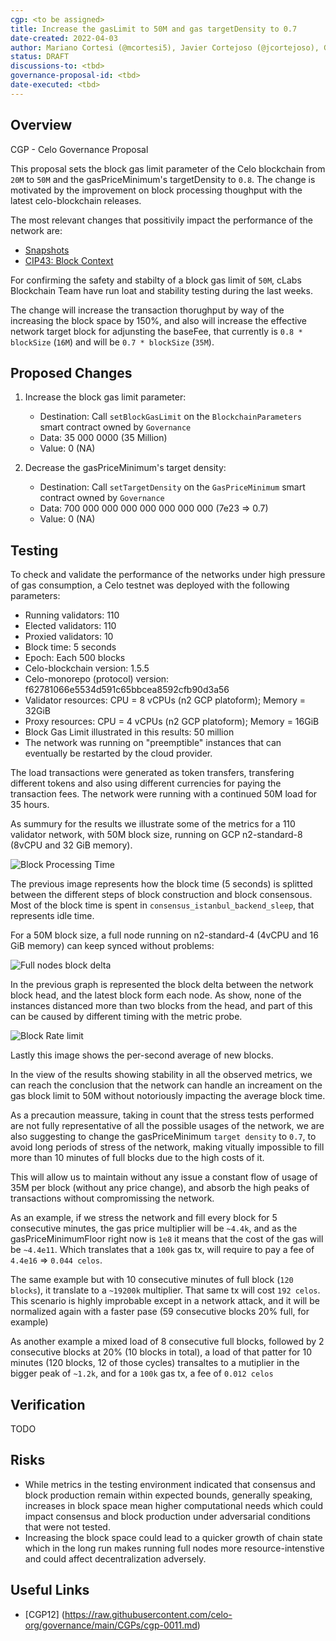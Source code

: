 ```yaml
---
cgp: <to be assigned>
title: Increase the gasLimit to 50M and gas targetDensity to 0.7
date-created: 2022-04-03
author: Mariano Cortesi (@mcortesi5), Javier Cortejoso (@jcortejoso), Gastón Ponti (@gastonponti)
status: DRAFT
discussions-to: <tbd>
governance-proposal-id: <tbd>
date-executed: <tbd>
---
```

## Overview

CGP - Celo Governance Proposal

This proposal sets the block gas limit parameter of the Celo blockchain from `20M` to `50M` and the gasPriceMinimum's targetDensity to `0.8`. The change is motivated by the improvement on block processing thoughput with the latest celo-blockchain releases.

The most relevant changes that possitivily impact the performance of the network are:

- [Snapshots](https://blog.ethereum.org/2021/03/03/geth-v1-10-0/)
- [CIP43: Block Context](https://github.com/celo-org/celo-proposals/blob/master/CIPs/cip-0043.md)

For confirming the safety and stabilty of a block gas limit of `50M`, cLabs Blockchain Team have run loat and stability testing during the last weeks.

The change will increase the transaction thorughput by way of the increasing the block space by 150%, and also will increase the effective network target block for adjunsting the baseFee, that currently is `0.8 * blockSize` (`16M`) and will be `0.7 * blockSize` (`35M`).

## Proposed Changes

1. Increase the block gas limit parameter:

    - Destination: Call `setBlockGasLimit` on the `BlockchainParameters` smart contract owned by `Governance`
    - Data: 35 000 0000 (35 Million)
    - Value: 0 (NA)

2. Decrease the gasPriceMinimum's target density:

    - Destination: Call `setTargetDensity` on the `GasPriceMinimum` smart contract owned by `Governance`
    - Data: 700 000 000 000 000 000 000 000 (7e23 => 0.7)
    - Value: 0 (NA)

## Testing

To check and validate the performance of the networks under high pressure of gas consumption, a Celo testnet was deployed with the following parameters:

- Running validators: 110
- Elected validators: 110
- Proxied validators: 10
- Block time: 5 seconds
- Epoch: Each 500 blocks
- Celo-blockchain version: 1.5.5
- Celo-monorepo (protocol) version: f62781066e5534d591c65bbcea8592cfb90d3a56
- Validator resources: CPU = 8 vCPUs (n2 GCP platoform); Memory = 32GiB
- Proxy resources: CPU = 4 vCPUs (n2 GCP platoform); Memory = 16GiB
- Block Gas Limit illustrated in this results: 50 million
- The network was running on "preemptible" instances that can eventually be restarted by the cloud provider.

The load transactions were generated as token transfers, transfering different tokens and also using different currencies for paying the transaction fees. The network were running with a continued 50M load for 35 hours.

As summury for the results we illustrate some of the metrics for a 110 validator network, with 50M block size, running on GCP n2-standard-8 (8vCPU and 32 GiB memory).

![Block Processing Time](https://user-images.githubusercontent.com/5635989/161053288-54e3a6f1-bc32-463d-8d56-382da46fbdf5.png)

The previous image represents how the block time (5 seconds) is splitted between the different steps of block construction and block consensous. Most of the block time is spent in `consensus_istanbul_backend_sleep`, that represents idle time.

For a 50M block size, a full node running on n2-standard-4 (4vCPU and 16 GiB memory) can keep synced without problems:

![Full nodes block delta](https://user-images.githubusercontent.com/5635989/161053342-6be97d3d-8593-4b8b-adae-56d8d4b09a92.png)

In the previous graph is represented the block delta between the network block head, and the latest block form each node. As show, none of the instances distanced more than two blocks from the head, and part of this can be caused by different timing with the metric probe.

![Block Rate limit](https://user-images.githubusercontent.com/5635989/161053448-5b8b6fc7-d64b-4b2d-b317-88b230201592.png)

Lastly this image shows the per-second average of new blocks.

In the view of the results showing stability in all the observed metrics, we can reach the conclusion that the network can handle an increament on the gas block limit to 50M without notoriously impacting the average block time.

As a precaution meassure, taking in count that the stress tests performed are not fully representative of all the possible usages of the network, we are also suggesting to change the gasPriceMinimum `target density` to `0.7`, to avoid long periods of stress of the network, making vitually impossible to fill more than 10 minutes of full blocks due to the high costs of it.

This will allow us to maintain without any issue a constant flow of usage of 35M per block (without any price change), and absorb the high peaks of transactions without compromissing the network.

As an example, if we stress the network and fill every block for 5 consecutive minutes, the gas price multiplier will be `~4.4k`, and as the gasPriceMinimumFloor right now is `1e8` it means that the cost of the gas will be `~4.4e11`. Which translates that a `100k` gas tx, will require to pay a fee of `4.4e16` => `0.044 celos`.

The same example but with 10 consecutive minutes of full block (`120 blocks`), it translate to a `~19200k` multiplier. That same tx will cost `192 celos`. This scenario is highly improbable except in a network attack, and it will be normalized again with a faster pase (59 consecutive blocks 20% full, for example)

As another example a mixed load of 8 consecutive full blocks, followed by 2 consecutive blocks at 20% (10 blocks in total), a load of that patter for 10 minutes (120 blocks, 12 of those cycles) transaltes to a mutiplier in the bigger peak of `~1.2k`, and for a `100k` gas tx, a fee of `0.012 celos`

## Verification

TODO

## Risks

- While metrics in the testing environment indicated that consensus and block production remain within expected bounds, generally speaking, increases in block space mean higher computational needs which could impact consensus and block production under adversarial conditions that were not tested.
- Increasing the block space could lead to a quicker growth of chain state which in the long run makes running full nodes more resource-intenstive and could affect decentralization adversely.

## Useful Links

* [CGP12] (https://raw.githubusercontent.com/celo-org/governance/main/CGPs/cgp-0011.md)

